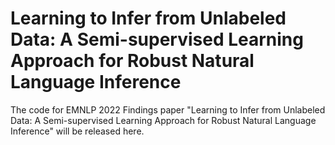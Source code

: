 # Learning to Infer from Unlabeled Data: A Semi-supervised Learning Approach for Robust Natural Language Inference

The code for EMNLP 2022 Findings paper "Learning to Infer from Unlabeled Data: A Semi-supervised Learning Approach for Robust Natural Language Inference" will be released here. 
